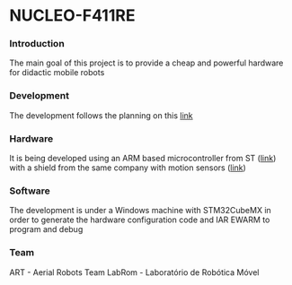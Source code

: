 # NUCLEO-F411RE

### Introduction
The main goal of this project is to provide a cheap and powerful hardware for didactic mobile robots

### Development
The development follows the planning on this [link](https://github.com/marcoarruda/NUCLEO-F411RE/projects/1)

### Hardware
It is being developed using an ARM based microcontroller from ST ([link](http://www.st.com/en/evaluation-tools/nucleo-f411re.html)) with a shield from the same company with motion sensors ([link](http://www.st.com/content/st_com/en/products/evaluation-tools/solution-evaluation-tools/sensor-solution-eval-boards/x-nucleo-iks01a1.html))

### Software
The development is under a Windows machine with STM32CubeMX in order to generate the hardware configuration code and IAR EWARM to program and debug


### Team

ART - Aerial Robots Team
LabRom - Laboratório de Robótica Móvel